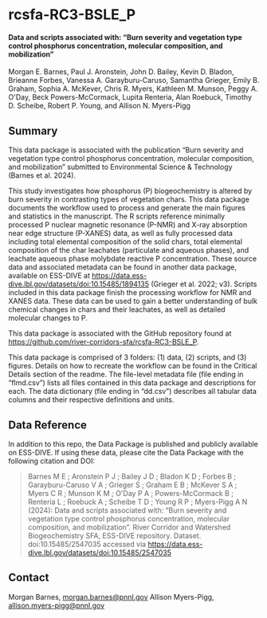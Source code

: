 # rcsfa-RC3-BSLE_P

#### Data and scripts associated with: “Burn severity and vegetation type control phosphorus concentration, molecular composition, and mobilization”
Morgan E. Barnes, Paul J. Aronstein, John D. Bailey, Kevin D. Bladon, Brieanne Forbes, Vanessa A. Garayburu-Caruso, Samantha Grieger, Emily B. Graham, Sophia A. McKever, Chris R. Myers, Kathleen M. Munson, Peggy A. O'Day, Beck Powers-McCormack, Lupita Renteria, Alan Roebuck, Timothy D. Scheibe, Robert P. Young, and Allison N. Myers-Pigg  

## Summary
This data package is associated with the publication “Burn severity and vegetation type control phosphorus concentration, molecular composition, and mobilization” submitted to Environmental Science & Technology (Barnes et al. 2024).

This study investigates how phosphorus (P) biogeochemistry is altered by burn severity in contrasting types of vegetation chars. This data package documents the workflow used to process and generate the main figures and statistics in the manuscript. The R scripts reference minimally processed P nuclear magnetic resonance (P-NMR) and X-ray absorption near edge structure (P-XANES) data, as well as fully processed data including total elemental composition of the solid chars, total elemental composition of the char leachates (particulate and aqueous phases), and leachate aqueous phase molybdate reactive P concentration. These source data and associated metadata can be found in another data package, available on ESS-DIVE at https://data.ess-dive.lbl.gov/datasets/doi:10.15485/1894135 (Grieger et al. 2022; v3). Scripts included in this data package finish the processing workflow for NMR and XANES data. These data can be used to gain a better understanding of bulk chemical changes in chars and their leachates, as well as detailed molecular changes to P.

This data package is associated with the GitHub repository found at https://github.com/river-corridors-sfa/rcsfa-RC3-BSLE_P.

This data package is comprised of 3 folders: (1) data, (2) scripts, and (3) figures. Details on how to recreate the workflow can be found in the Critical Details section of the readme. The file-level metadata file (file ending in “flmd.csv”) lists all files contained in this data package and descriptions for each. The data dictionary (file ending in “dd.csv”) describes all tabular data columns and their respective definitions and units.

## Data Reference
In addition to this repo, the Data Package is published and publicly available on ESS-DIVE. If using these data, please cite the Data Package with the following citation and DOI:  
> Barnes M E ; Aronstein P J ; Bailey J D ; Bladon K D ; Forbes B ; Garayburu-Caruso V A ; Grieger S ; Graham E B ; McKever S A ; Myers C R ; Munson K M ; O'Day P A ; Powers-McCormack B ; Renteria L ; Roebuck A ; Scheibe T D ; Young R P ; Myers-Pigg A N (2024): Data and scripts associated with: “Burn severity and vegetation type control phosphorus concentration, molecular composition, and mobilization”. River Corridor and Watershed Biogeochemistry SFA, ESS-DIVE repository. Dataset. doi:10.15485/2547035 accessed via https://data.ess-dive.lbl.gov/datasets/doi:10.15485/2547035

## Contact
Morgan Barnes, morgan.barnes@pnnl.gov
Allison Myers-Pigg, allison.myers-pigg@pnnl.gov